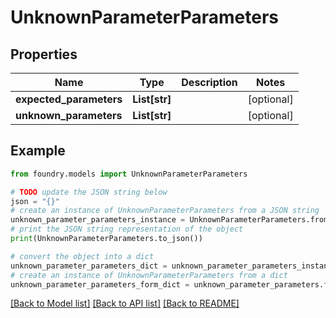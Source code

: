 # UnknownParameterParameters

## Properties

Name | Type | Description | Notes
------------ | ------------- | ------------- | -------------
**expected_parameters** | **List\[str\]** |  | \[optional\]
**unknown_parameters** | **List\[str\]** |  | \[optional\]

## Example

```python
from foundry.models import UnknownParameterParameters

# TODO update the JSON string below
json = "{}"
# create an instance of UnknownParameterParameters from a JSON string
unknown_parameter_parameters_instance = UnknownParameterParameters.from_json(json)
# print the JSON string representation of the object
print(UnknownParameterParameters.to_json())

# convert the object into a dict
unknown_parameter_parameters_dict = unknown_parameter_parameters_instance.to_dict()
# create an instance of UnknownParameterParameters from a dict
unknown_parameter_parameters_form_dict = unknown_parameter_parameters.from_dict(unknown_parameter_parameters_dict)
```

[\[Back to Model list\]](../README.md#documentation-for-models) [\[Back to API list\]](../README.md#documentation-for-api-endpoints) [\[Back to README\]](../README.md)
